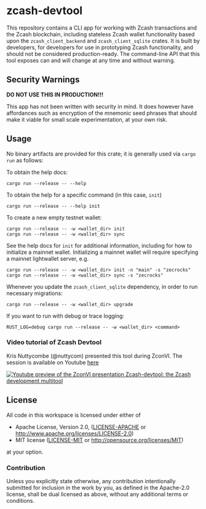 # zcash-devtool

This repository contains a CLI app for working with Zcash transactions and the
Zcash blockchain, including stateless Zcash wallet functionality based upon the
`zcash_client_backend` and `zcash_client_sqlite` crates. It is built by
developers, for developers for use in prototyping Zcash functionality, and
should not be considered production-ready. The command-line API that this tool
exposes can and will change at any time and without warning.

## Security Warnings

**DO NOT USE THIS IN PRODUCTION!!!**

This app has not been written with security in mind. It does however have affordances
such as encryption of the mnemonic seed phrases that should make it viable for small
scale experimentation, at your own risk.

## Usage

No binary artifacts are provided for this crate; it is generally used via
`cargo run` as follows:

To obtain the help docs:
```
cargo run --release -- --help
```
To obtain the help for a specific command (in this case, `init`)
```
cargo run --release -- --help init
```

To create a new empty testnet wallet:
```
cargo run --release -- -w <wallet_dir> init
cargo run --release -- -w <wallet_dir> sync
```

See the help docs for `init` for additional information, including for how to
initialize a mainnet wallet. Initializing a mainnet wallet will require
specifying a mainnet lightwallet server, e.g.
```
cargo run --release -- -w <wallet_dir> init -n "main" -s "zecrocks"
cargo run --release -- -w <wallet_dir> sync -s "zecrocks"
```

Whenever you update the `zcash_client_sqlite` dependency, in order to run
necessary migrations:
```
cargo run --release -- -w <wallet_dir> upgrade
```

If you want to run with debug or trace logging:
```
RUST_LOG=debug cargo run --release -- -w <wallet_dir> <command>
```
### Video tutorial of Zcash Devtool
Kris Nuttycombe (@nuttycom) presented this tool during ZconVI. The session is available
on Youtube [here](https://www.youtube.com/watch?v=5gvQF5oFT8E)

[![Youtube preview of the ZconVI presentation Zcash-devtool: the Zcash development multitool](https://img.youtube.com/vi/5gvQF5oFT8E/0.jpg)](https://www.youtube.com/watch?v=5gvQF5oFT8E)

## License

All code in this workspace is licensed under either of

 * Apache License, Version 2.0, ([LICENSE-APACHE](LICENSE-APACHE) or http://www.apache.org/licenses/LICENSE-2.0)
 * MIT license ([LICENSE-MIT](LICENSE-MIT) or http://opensource.org/licenses/MIT)

at your option.

### Contribution

Unless you explicitly state otherwise, any contribution intentionally
submitted for inclusion in the work by you, as defined in the Apache-2.0
license, shall be dual licensed as above, without any additional terms or
conditions.
